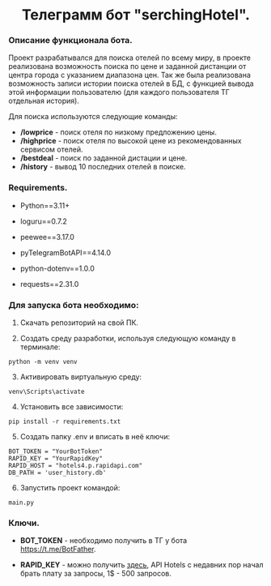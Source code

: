 <h1 align="center">Телеграмм бот "serchingHotel".</h1>

<h3>Описание функционала бота.</h3>

Проект разрабатывался для поиска отелей по всему миру, в 
проекте реализована возможность поиска по цене и заданной
дистанции от центра города с указанием диапазона цен. Так 
же была реализована возможность записи истории поиска 
отелей в БД, с функцией вывода этой информации пользователю
(для каждого пользователя ТГ отдельная история).

Для поиска используются следующие команды:

- **/lowprice** - поиск отеля по низкому предложению цены.
- **/highprice** - поиск отеля по высокой цене из 
рекомендованных сервисом отелей.
- **/bestdeal** - поиск по заданной дистации и цене.
- **/history** - вывод 10 последних отелей в поиске.

<h3>Requirements.</h3>

- Python==3.11+

- loguru==0.7.2
  
- peewee==3.17.0
  
- pyTelegramBotAPI==4.14.0
  
- python-dotenv==1.0.0
  
- requests==2.31.0

<h3>Для запуска бота необходимо:</h3>

1. Скачать репозиторий на свой ПК.

2. Создать среду разработки, используя 
следующую команду в терминале:

```
python -m venv venv
```

3. Активировать виртуальную среду:

```
venv\Scripts\activate
```

4. Установить все зависимости:

```
pip install -r requirements.txt
```

5. Создать папку .env и вписать в неё ключи:

```
BOT_TOKEN = "YourBotToken"
RAPID_KEY = "YourRapidKey"
RAPID_HOST = "hotels4.p.rapidapi.com"
DB_PATH = 'user_history.db'
```

6. Запустить проект командой:

```
main.py
```

<h3>Ключи.</h3>

- **BOT_TOKEN** - необходимо получить в ТГ у бота https://t.me/BotFather.

- **RAPID_KEY** - можно получить [здесь](https://rapidapi.com/apidojo/api/hotels4/), API 
Hotels с недавних пор начал брать плату за запросы, 1$ - 
500 запросов.

